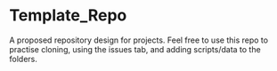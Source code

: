 # Template_Repo
A proposed repository design for projects. Feel free to use this repo to practise cloning, using the issues tab, and adding scripts/data to the folders.

